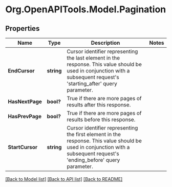 # Org.OpenAPITools.Model.Pagination
## Properties

Name | Type | Description | Notes
------------ | ------------- | ------------- | -------------
**EndCursor** | **string** | Cursor identifier representing the last element in the response. This value should be used in conjunction with a subsequent request&#39;s &#39;starting_after&#39; query parameter. | 
**HasNextPage** | **bool?** | True if there are more pages of results after this response. | 
**HasPrevPage** | **bool?** | True if there are more pages of results before this response. | 
**StartCursor** | **string** | Cursor identifier representing the first element in the response. This value should be used in conjunction with a subsequent request&#39;s &#39;ending_before&#39; query parameter. | 

[[Back to Model list]](../README.md#documentation-for-models) [[Back to API list]](../README.md#documentation-for-api-endpoints) [[Back to README]](../README.md)

